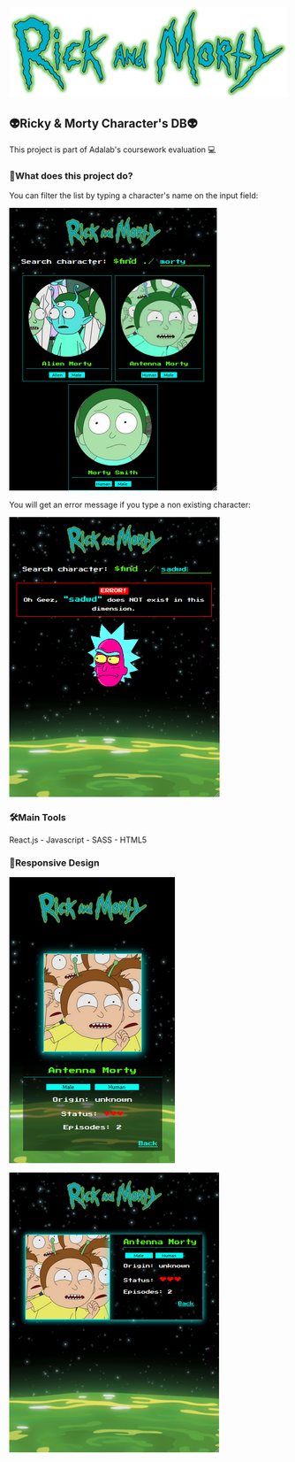![logo](src/images/rmlogo.png)

## 👽Ricky & Morty Character's DB👽

This project is part of Adalab's coursework evaluation 💻

### 💾What does this project do?

You can filter the list by typing a character's name on the input field:

![Search](src/images/rsearch.png)


You will get an error message if you type a non existing character:

![Error](src/images/rerror.png)



### 🛠Main Tools

React.js - Javascript - SASS - HTML5

### 🎨Responsive Design

![Mobile](src/images/rmobile.png)

![Tablet/PC](src/images/rtablet.png)


